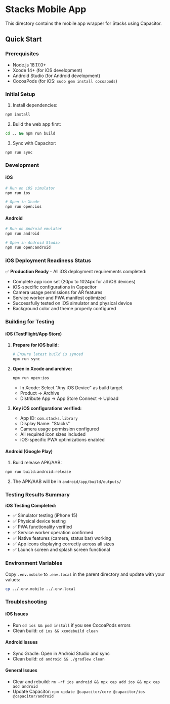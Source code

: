 # Stacks Mobile App

This directory contains the mobile app wrapper for Stacks using Capacitor.

## Quick Start

### Prerequisites

- Node.js 18.17.0+
- Xcode 14+ (for iOS development)
- Android Studio (for Android development)
- CocoaPods (for iOS: `sudo gem install cocoapods`)

### Initial Setup

1. Install dependencies:

```bash
npm install
```

2. Build the web app first:

```bash
cd .. && npm run build
```

3. Sync with Capacitor:

```bash
npm run sync
```

### Development

#### iOS

```bash
# Run on iOS simulator
npm run ios

# Open in Xcode
npm run open:ios
```

#### Android

```bash
# Run on Android emulator
npm run android

# Open in Android Studio
npm run open:android
```

### iOS Deployment Readiness Status

✅ **Production Ready** - All iOS deployment requirements completed:

- Complete app icon set (20px to 1024px for all iOS devices)
- iOS-specific configurations in Capacitor
- Camera usage permissions for AR features
- Service worker and PWA manifest optimized
- Successfully tested on iOS simulator and physical device
- Background color and theme properly configured

### Building for Testing

#### iOS (TestFlight/App Store)

1. **Prepare for iOS build:**

   ```bash
   # Ensure latest build is synced
   npm run sync
   ```

2. **Open in Xcode and archive:**

   ```bash
   npm run open:ios
   ```

   - In Xcode: Select "Any iOS Device" as build target
   - Product → Archive
   - Distribute App → App Store Connect → Upload

3. **Key iOS configurations verified:**
   - App ID: `com.stacks.library`
   - Display Name: "Stacks"
   - Camera usage permission configured
   - All required icon sizes included
   - iOS-specific PWA optimizations enabled

#### Android (Google Play)

1. Build release APK/AAB:

```bash
npm run build:android:release
```

2. The APK/AAB will be in `android/app/build/outputs/`

### Testing Results Summary

**iOS Testing Completed:**

- ✅ Simulator testing (iPhone 15)
- ✅ Physical device testing
- ✅ PWA functionality verified
- ✅ Service worker operation confirmed
- ✅ Native features (camera, status bar) working
- ✅ App icons displaying correctly across all sizes
- ✅ Launch screen and splash screen functional

### Environment Variables

Copy `.env.mobile` to `.env.local` in the parent directory and update with your values:

```bash
cp ../.env.mobile ../.env.local
```

### Troubleshooting

#### iOS Issues

- Run `cd ios && pod install` if you see CocoaPods errors
- Clean build: `cd ios && xcodebuild clean`

#### Android Issues

- Sync Gradle: Open in Android Studio and sync
- Clean build: `cd android && ./gradlew clean`

#### General Issues

- Clear and rebuild: `rm -rf ios android && npx cap add ios && npx cap add android`
- Update Capacitor: `npm update @capacitor/core @capacitor/ios @capacitor/android`
